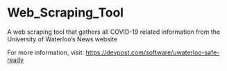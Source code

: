 # Web_Scraping_Tool
A web scraping tool that gathers all COVID-19 related information from the University of Waterloo’s News website

For more information, visit: https://devpost.com/software/uwaterloo-safe-ready
